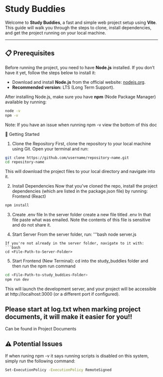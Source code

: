 # Study Buddies 

Welcome to **Study Buddies**, a fast and simple web project setup using **Vite**. This guide will walk you through the steps to clone, install dependencies, and get the project running on your local machine.

---
## 📋 Prerequisites

Before running the project, you need to have **Node.js** installed. If you don’t have it yet, follow the steps below to install it:

- Download and install **Node.js** from the official website: [nodejs.org](https://nodejs.org/en/download).
- **Recommended version:** LTS (Long Term Support).

After installing Node.js, make sure you have **npm** (Node Package Manager) available by running:

```bash
node -v
npm -v
```

Note: If you have an issue when running npm -v view the bottom of this doc 

🚀 Getting Started
1. Clone the Repository
First, clone the repository to your local machine using Git. Open your terminal and run:
```bash
git clone https://github.com/username/repository-name.git
cd repository-name
```
This will download the project files to your local directory and navigate into it.


2. Install Dependencies
Now that you've cloned the repo, install the project dependencies (which are listed in the package.json file) by running:
Frontend (React)
```bash
npm install
```

3. Create .env file
In the server folder create a new file titled .env
In that file paste what was emailed. Note the contents of this file is sensitive and do not share it.

4. Start Server
From the server folder, run:
'''bash
node server.js
```
If you're not already in the server folder, navigate to it with:
```bash
cd <File-Path-to-Server-Folder>
```

5. Start Frontend (New Terminal):
cd into the study_buddies folder and then run the npm run command
```bash
cd <File-Path-to-study_buddies-Folder>
npm run dev
```
This will launch the development server, and your project will be accessible at http://localhost:3000 (or a different port if configured).

## Please start at log.txt when marking project documents, it will make it easier for you!! 
Can be found in Project Documents


## ⚠️ Potential Issues

If when runing npm -v it says running scripts is disabled on this system, simply run the following command:

```bash
Set-ExecutionPolicy -ExecutionPolicy RemoteSigned
```